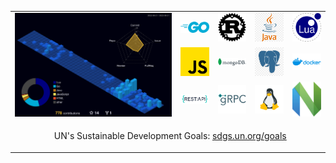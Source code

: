 <table>
  <tr>
    <td colspan="4" rowspan="3">
    	 <img src="./profile-3d-contrib/profile-night-view.svg" alt="lavantien profile's gitblock" title="lavantien profile's gitblock" width="400"/>
    </td>
    <td><img src="./assets/logo-go.png" alt="go" title="go" width="73" /></td>
    <td><img src="./assets/logo-rust.png" alt="rust" title="rust" width="73" /></td>
    <td><img src="./assets/logo-java.png" alt="java" title="java" width="73" /></td>
    <td><img src="./assets/logo-lua.png" alt="lua" title="lua" width="73" /></td>
  </tr>
  <tr>
    <td><img src="./assets/logo-js.png" alt="js" title="js" width="73" /></td>
    <td><img src="./assets/logo-mongo.png" alt="mongo" title="mongo" width="73" /></td>
    <td><img src="./assets/logo-postgres.png" alt="postgres" title="postgres" width="73" /></td>
    <td><img src="./assets/logo-docker.png" alt="docker" title="docker" width="73" /></td>
  </tr>
  <tr>
    <td><img src="./assets/logo-rest.png" alt="rest" title="rest" width="73" /></td>
    <td><img src="./assets/logo-grpc.png" alt="grpc" title="grpc" width="73" /></td>
    <td><img src="./assets/logo-linux.png" alt="linux" title="linux" width="73" /></td>
    <td><img src="./assets/logo-neovim.png" alt="neovim" title="neovim" width="73" /></td>
  </tr>
  <tr>
    <td colspan="8" align="center"><p>&nbsp;&nbsp;UN's Sustainable Development Goals: <a href="https://sdgs.un.org/goals" target=”_blank”>sdgs.un.org/goals</a></p></td>
  </tr>
</table>

